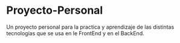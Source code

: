 # Proyecto-Personal
Un proyecto personal para la practica y aprendizaje de las distintas tecnologías que se usa en le FrontEnd y en el BackEnd.  
